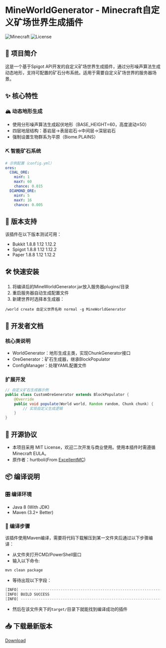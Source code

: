# MineWorldGenerator - Minecraft自定义矿场世界生成插件

![Minecraft](https://img.shields.io/badge/Minecraft-1.12--1.20-LightGreen) ![License](https://img.shields.io/badge/License-MIT-green)

## 📖 项目简介
这是一个基于Spigot API开发的自定义矿场世界生成插件，通过分形噪声算法生成动态地形，支持可配置的矿石分布系统。适用于需要自定义矿场世界的服务器场景。

## ✨ 核心特性
### 🏔️ 动态地形生成
- 使用分形噪声算法生成起伏地形（BASE_HEIGHT=60，高度波动±50）
- 四层地层结构：基岩层→表层岩石→中间层→深层岩石
- 强制设置生物群系为平原（Biome.PLAINS）

### ⛏️ 智能矿石系统
```yaml
# 示例配置（config.yml）
ores:
  COAL_ORE:
    minY: 1
    maxY: 60
    chance: 0.015
  DIAMOND_ORE:
    minY: 5
    maxY: 16
    chance: 0.005
```

##  🚀 版本支持
该插件在以下版本测试可用：
- Bukkit 1.8.8 1.12 1.12.2
- Spigot 1.8.8 1.12 1.12.2 
- Paper 1.8.8 1.12 1.12.2

##  🛠️ 快速安装
1.  将编译后的MineWorldGenerator.jar放入服务器plugins/目录
2.  重启服务器自动生成配置文件
3.  新建世界时选择本生成器：
```Command
/world create 自定义世界名称 normal -g MineWorldGenerator
```

##  🧩 开发者文档
###  核心类说明
-  WorldGenerator：地形生成主类，实现ChunkGenerator接口
-  OreGenerator：矿石生成器，继承BlockPopulator
-  ConfigManager：处理YAML配置文件
###  扩展开发
```java
// 自定义矿石生成器示例
public class CustomOreGenerator extends BlockPopulator {
    @Override
    public void populate(World world, Random random, Chunk chunk) {
        // 实现自定义生成逻辑
    }
}
```

##  📜 开源协议
-  本项目采用 MIT License，欢迎二次开发与商业使用。使用本插件时需遵循Minecraft EULA。
-  原作者：hurtboli(From [ExcellentMC](https://www.excemc.com))

##  📦 编译说明
### 🎛️  编译环境
-  Java 8 (With JDK)
-  Maven (3.2+ Better)
### 📘  编译步骤
该插件使用Maven编译，需要将代码下载解压到某一文件夹后通过以下步骤编译：
-  从文件夹打开CMD/PowerShell窗口
-  输入以下命令:
```PowerShell
mvn clean package
```
-  等待出现以下字段：
```PowerShell
[INFO] ------------------------------------------------------------------------
[INFO] BUILD SUCCESS
[INFO] ------------------------------------------------------------------------
```
- 然后在该文件夹下的`target/`目录下就能找到编译成功的插件
  
## 📥 下载最新版本
[Download](https://github.com/hurtboli/MineWorldGenerator/releases)

